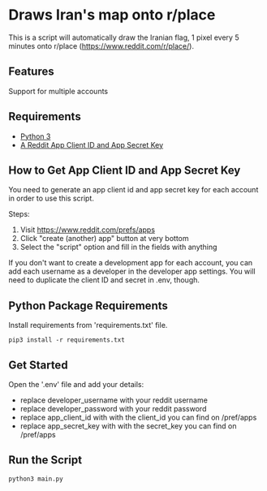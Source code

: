 # Draws Iran's map onto r/place

This is a script will automatically draw the Iranian flag, 1 pixel every 5 minutes onto r/place (<https://www.reddit.com/r/place/>).

## Features

Support for multiple accounts

## Requirements

- [Python 3](https://www.python.org/downloads/)
- [A Reddit App Client ID and App Secret Key](https://www.reddit.com/prefs/apps)

## How to Get App Client ID and App Secret Key

You need to generate an app client id and app secret key for each account in order to use this script.

Steps:

1. Visit <https://www.reddit.com/prefs/apps>
2. Click "create (another) app" button at very bottom
3. Select the "script" option and fill in the fields with anything

If you don't want to create a development app for each account, you can add each username as a developer in the developer app settings. You will need to duplicate the client ID and secret in .env, though.

## Python Package Requirements

Install requirements from 'requirements.txt' file.

```shell
pip3 install -r requirements.txt
```

## Get Started

Open the '.env' file and add your details:
* replace developer_username with your reddit username
* replace developer_password with your reddit password
* replace app_client_id with with the client_id you can find on /pref/apps
* replace app_secret_key with with the secret_key you can find on /pref/apps

## Run the Script

```python
python3 main.py
```
